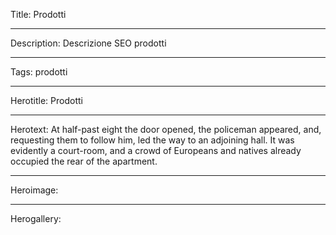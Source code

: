 Title: Prodotti

----

Description: Descrizione SEO prodotti

----

Tags: prodotti

----

Herotitle: Prodotti

----

Herotext: At half-past eight the door opened, the policeman appeared, and, requesting them to follow him, led the way to an adjoining hall. It was evidently a court-room, and a crowd of Europeans and natives already occupied the rear of the apartment.

----

Heroimage:

----

Herogallery:
